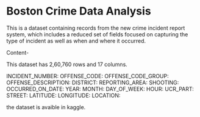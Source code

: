 # Boston Crime Data Analysis

This is a dataset containing records from the new crime incident report system, which includes a reduced set of fields focused on capturing the type of incident as well as when and where it occurred.

Content-

This dataset has 2,60,760 rows and 17 columns.

INCIDENT_NUMBER:
OFFENSE_CODE:
OFFENSE_CODE_GROUP:
OFFENSE_DESCRIPTION:
DISTRICT:
REPORTING_AREA:
SHOOTING:
OCCURRED_ON_DATE:
YEAR:
MONTH:
DAY_OF_WEEK:
HOUR:
UCR_PART:
STREET:
LATITUDE:
LONGITUDE:
LOCATION:

the dataset is avaible in kaggle.
